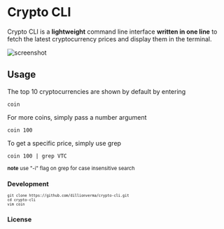 # Crypto CLI

Crypto CLI is a __lightweight__ command line interface __written in one line__ to fetch the latest cryptocurrency prices and display them in the terminal.

![screenshot](https://github.com/dillionverma/crypto-cli/blob/master/screenshot.png)

## Usage

The top 10 cryptocurrencies are shown by default by entering
```
coin
```

For more coins, simply pass a number argument
```
coin 100
```

To get a specific price, simply use grep
```
coin 100 | grep VTC
```
<small>__note__ use "-i" flag on grep for case insensitive search<small>


## Development

```
git clone https://github.com/dillionverma/crypto-cli.git
cd crypto-cli
vim coin
```

## License

